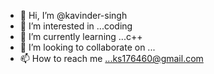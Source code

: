- 👋 Hi, I’m @kavinder-singh
- 👀 I’m interested in ...coding
- 🌱 I’m currently learning ...c++
- 💞️ I’m looking to collaborate on ...
- 📫 How to reach me ...ks176460@gmail.com

<!---
kavinder-singh/kavinder-singh is a ✨ special ✨ repository because its `README.md` (this file) appears on your GitHub profile.
You can click the Preview link to take a look at your changes.
--->
